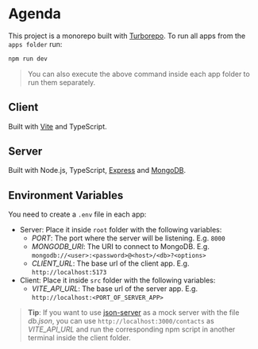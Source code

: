 # Agenda

This project is a monorepo built with [Turborepo](https://turbo.build/). To run all apps from the `apps folder` run:

```bash
npm run dev
```

> You can also execute the above command inside each app folder to run them separately.

## Client
Built with [Vite](https://vitejs.dev/) and TypeScript.

## Server
Built with Node.js, TypeScript, [Express](https://expressjs.com/) and [MongoDB](https://www.mongodb.com/).

## Environment Variables
You need to create a `.env` file in each app:

- Server: Place it inside `root` folder with the following variables:
    - *PORT*: The port where the server will be listening. E.g. `8000`
    - *MONGODB_URI*: The URI to connect to MongoDB. E.g. `mongodb://<user>:<password>@<host>/<db>?<options>`
    - *CLIENT_URL*: The base url of the client app. E.g. `http://localhost:5173`
- Client: Place it inside `src` folder with the following variables:
    - *VITE_API_URL*: The base url of the server app. E.g. `http://localhost:<PORT_OF_SERVER_APP>`

> **Tip**: If you want to use [json-server](https://www.npmjs.com/package/json-server) as a mock server with the file _db.json_, you can use `http://localhost:3000/contacts` as *VITE_API_URL* and run the corresponding npm script in another terminal inside the client folder.
